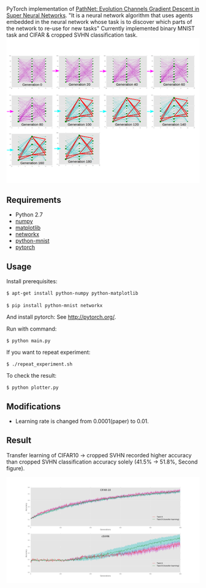 PyTorch implementation of [PathNet: Evolution Channels Gradient Descent in Super Neural Networks](https://arxiv.org/abs/1701.08734). 
"It is a neural network algorithm that uses agents embedded in the neural network whose task is to discover which parts of the network to re-use for new tasks"
Currently implemented binary MNIST task and CIFAR & cropped SVHN classification task.
![Alt text](./imgs/Network_transition.png?raw=true "Title")

## Requirements

- Python 2.7
- [numpy](http://www.numpy.org/)
- [matplotlib](http://matplotlib.org/)
- [networkx](https://networkx.github.io/)
- [python-mnist](https://pypi.python.org/pypi/python-mnist/)
- [pytorch](http://pytorch.org/)

## Usage
Install prerequisites:

	$ apt-get install python-numpy python-matplotlib

	$ pip install python-mnist networkx

And install pytorch: See http://pytorch.org/.

Run with command:

    $ python main.py

If you want to repeat experiment:

    $ ./repeat_experiment.sh

To check the result:

	$ python plotter.py

## Modifications

- Learning rate is changed from 0.0001(paper) to 0.01.

## Result

Transfer learning of CIFAR10 -> cropped SVHN recorded higher accuracy than cropped SVHN classification accuracy solely (41.5% -> 51.8%, Second figure).

![Alt text](./imgs/result_cifar_svhn.png?raw=true "Title")
